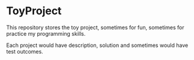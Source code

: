 # ToyProject
This repository stores the toy project, sometimes for fun, sometimes for practice my programming skills.

Each project would have description, solution and sometimes would have test outcomes.

